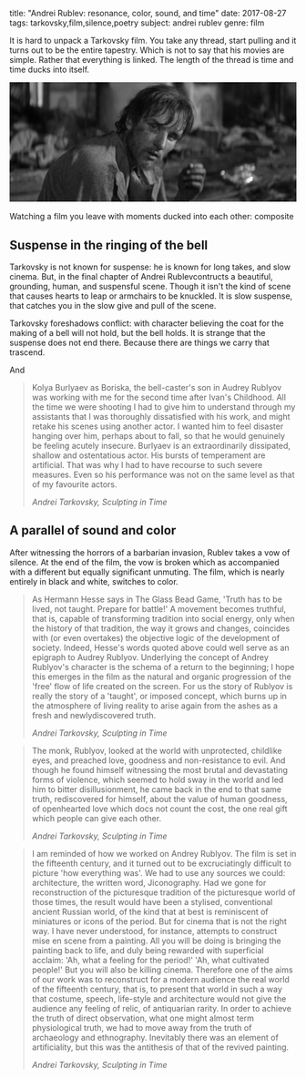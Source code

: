 title: "Andrei Rublev: resonance, color, sound, and time"
date: 2017-08-27
tags: tarkovsky,film,silence,poetry
subject: andrei rublev
genre: film


It is hard to unpack a Tarkovsky film. You take any thread, start pulling and it turns out to be the entire tapestry. Which is not to say that his movies are simple. Rather that everything is linked. The length of the thread is time and time ducks into itself.

![andrei-rublev](/static/img/post-images/andrei-rublev/andrei-rublev.jpg)

Watching a film you leave with moments ducked into each other: composite

## Suspense in the ringing of the bell

Tarkovsky is not known for suspense: he is known for long takes, and slow cinema. But, in the final chapter of Andrei Rublevcontructs a beautiful, grounding, human, and suspensful scene. Though it isn't the kind of scene that causes hearts to leap or armchairs to be knuckled. It is slow suspense, that catches you in the slow give and pull of the scene.


Tarkovsky foreshadows conflict: with character believing the coat for the making of a bell will not hold, but the bell holds. It is strange that the suspense does not end there. Because there are things we carry that trascend.

And

> Kolya Burlyaev as Boriska, the bell-caster's son in Audrey Rublyov was working with me for the second time after Ivan's Childhood. All the time we were shooting I had to give him to understand through my assistants that I was thoroughly dissatisfied with his work, and might retake his scenes using another actor. I wanted him to feel disaster hanging over him, perhaps about to fall, so that he would genuinely be feeling acutely insecure. Burlyaev is an extraordinarily dissipated, shallow and ostentatious actor. His bursts of temperament are artificial. That was why I had to have recourse to such severe measures. Even so his performance was not on the same level as that of my favourite actors.
> 
> <cite> Andrei Tarkovsky, Sculpting in Time </cite>



## A parallel of sound and color

After witnessing the horrors of a barbarian invasion, Rublev takes a vow of silence. At the end of the film, the vow is broken which as accompanied with a different but equally significant unmuting. The film, which is nearly entirely in black and white, switches to color.

> As Hermann Hesse says in The Glass Bead Game, 'Truth has to be lived, not taught. Prepare for battle!' A movement becomes truthful, that is, capable of transforming tradition into social energy, only when the history of that tradition, the way it grows and changes, coincides with (or even overtakes) the objective logic of the development of society. Indeed, Hesse's words quoted above could well serve as an epigraph to Audrey Rublyov. Underlying the concept of Andrey Rublyov's character is the schema of a return to the beginning; I hope this emerges in the film as the natural and organic progression of the 'free' flow of life created on the screen. For us the story of Rublyov is really the story of a 'taught', or imposed concept, which burns up in the atmosphere of living reality to arise again from the ashes as a fresh and newlydiscovered truth.
> 
> <cite> Andrei Tarkovsky, Sculpting in Time </cite>

> The monk, Rublyov, looked at the world with unprotected, childlike eyes, and preached love, goodness and non-resistance to evil. And though he found himself witnessing the most brutal and devastating forms of violence, which seemed to hold sway in the world and led him to bitter disillusionment, he came back in the end to that same truth, rediscovered for himself, about the value of human goodness, of openhearted love which docs not count the cost, the one real gift which people can give each other.
>
> <cite> Andrei Tarkovsky, Sculpting in Time </cite>

> I am reminded of how we worked on Andrey Rublyov. The film is set in the fifteenth century, and it turned out to be excruciatingly difficult to picture 'how everything was'. We had to use any sources we could: architecture, the written word, Jiconography. Had we gone for reconstruction of the picturesque tradition of the picturesque world of those times, the result would have been a stylised, conventional ancient Russian world, of the kind that at best is reminiscent of miniatures or icons of the period. But for cinema that is not the right way. I have never understood, for instance, attempts to construct mise en scene from a painting. All you will be doing is bringing the painting back to life, and duly being rewarded with superficial acclaim: 'Ah, what a feeling for the period!' 'Ah, what cultivated people!' But you will also be killing cinema. Therefore one of the aims of our work was to reconstruct for a modern audience the real world of the fifteenth century, that is, to present that world in such a way that costume, speech, life-style and architecture would not give the audience any feeling of relic, of antiquarian rarity. In order to achieve the truth of direct observation, what one might almost term physiological truth, we had to move away from the truth of archaeology and ethnography. Inevitably there was an element of artificiality, but this was the antithesis of that of the revived painting.
>
> <cite> Andrei Tarkovsky, Sculpting in Time </cite>
